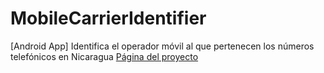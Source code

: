 MobileCarrierIdentifier
=======================

[Android App] Identifica el operador móvil al que pertenecen los números telefónicos en Nicaragua
[Página del proyecto](altmas5.github.com/MobileCarrierIdentifier)

